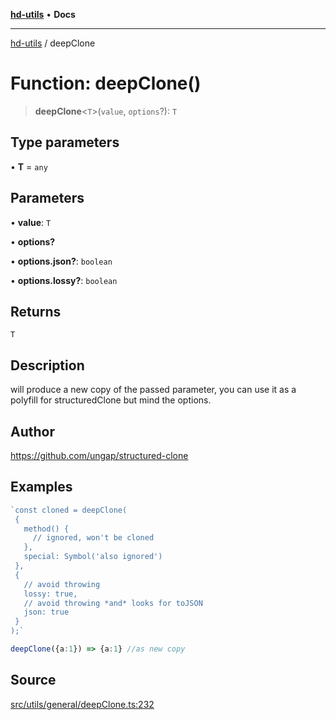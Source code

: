 [**hd-utils**](../README.md) • **Docs**

***

[hd-utils](../globals.md) / deepClone

# Function: deepClone()

> **deepClone**\<`T`\>(`value`, `options`?): `T`

## Type parameters

• **T** = `any`

## Parameters

• **value**: `T`

• **options?**

• **options.json?**: `boolean`

• **options.lossy?**: `boolean`

## Returns

`T`

## Description

will produce a new copy of the passed parameter, you can use it as a polyfill for structuredClone but mind the options.

## Author

https://github.com/ungap/structured-clone

## Examples

```ts
`const cloned = deepClone(
 {
   method() {
     // ignored, won't be cloned
   },
   special: Symbol('also ignored')
 },
 {
   // avoid throwing
   lossy: true,
   // avoid throwing *and* looks for toJSON
   json: true
 }
);`
```

```ts
deepClone({a:1}) => {a:1} //as new copy
```

## Source

[src/utils/general/deepClone.ts:232](https://github.com/AhmadHddad/h-utils/blob/f7bb9ae71f981ffef49079271b9540862594b7e6/src/utils/general/deepClone.ts#L232)
